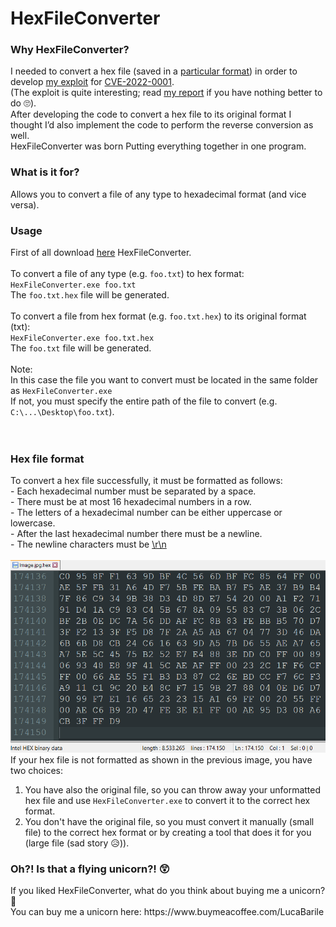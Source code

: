 # HexFileConverter

<h3>Why HexFileConverter?</h3>
I needed to convert a hex file (saved in a <a href="https://github.com/LucaBarile/HexFileConverter/edit/main/README.md#hex-file-format" target="_blank" rel="noopener noreferrer">particular format</a>) in order to develop <a href="https://www.google.com" target="_blank" rel="noopener noreferrer">my exploit</a> for <a href="https://www.google.com" target="_blank" rel="noopener noreferrer">CVE-2022-0001</a>.<br>
(The exploit is quite interesting; read <a href="https://www.google.com" target="_blank" rel="noopener noreferrer">my report</a> if you have nothing better to do &#128580;).<br>
After developing the code to convert a hex file to its original format I thought I’d also implement the code to perform the reverse conversion as well.<br>
HexFileConverter was born Putting everything together in one program.<br>

<h3>What is it for?</h3>
Allows you to convert a file of any type to hexadecimal format (and vice versa).<br>

<h3>Usage</h3>
First of all download <a href="https://github.com/LucaBarile/HexFileConverter/tree/main/HexFileConverter/HexFileConverter/bin/Release/HexFileConverter.exe" target="_blank" rel="noopener noreferrer">here</a> HexFileConverter.<br>
<br>
To convert a file of any type (e.g. <code>foo.txt</code>) to hex format:<br>
<code>HexFileConverter.exe foo.txt</code><br>
The <code>foo.txt.hex</code> file will be generated.<br>
<br>
To convert a file from hex format (e.g. <code>foo.txt.hex</code>) to its original format (txt):<br>
<code>HexFileConverter.exe foo.txt.hex</code><br>
The <code>foo.txt</code> file will be generated.<br>
<br>
Note:<br>
In this case the file you want to convert must be located in the same folder as <code>HexFileConverter.exe</code><br>
If not, you must specify the entire path of the file to convert (e.g. <code>C:\...\Desktop\foo.txt</code>).<br>
<br>
<img src="Usage.gif" alt="" title="secret.txt security settings">
<h3>Hex file format</h3>
To convert a hex file successfully, it must be formatted as follows:<br>
- Each hexadecimal number must be separated by a space.<br>
- There must be at most 16 hexadecimal numbers in a row.<br>
- The letters of a hexadecimal number can be either uppercase or lowercase.<br>
- After the last hexadecimal number there must be a newline.<br>
- The newline characters must be <a href="https://stackoverflow.com/questions/3986093/in-c-whats-the-difference-between-n-and-r-n" target="_blank" rel="noopener noreferrer">\r\n</a><br>
<br>
<img src="Format.png" alt="" title="secret.txt security settings">
If your hex file is not formatted as shown in the previous image, you have two choices:<br>
<ol>
  <li>
    You have also the original file, so you can throw away your unformatted hex file and use <code>HexFileConverter.exe</code> to convert it to the correct hex format. 
  </li>
  <li>
    You don't have the original file, so you must convert it manually (small file) to the correct hex format or by creating a tool that does it for you (large file (sad story &#128549;)).
  </li>
</ol>
<h3>Oh?! Is that a flying unicorn?! &#128562;</h3>
If you liked HexFileConverter, what do you think about buying me a unicorn? &#129412;<br>
You can buy me a unicorn here: https://www.buymeacoffee.com/LucaBarile
